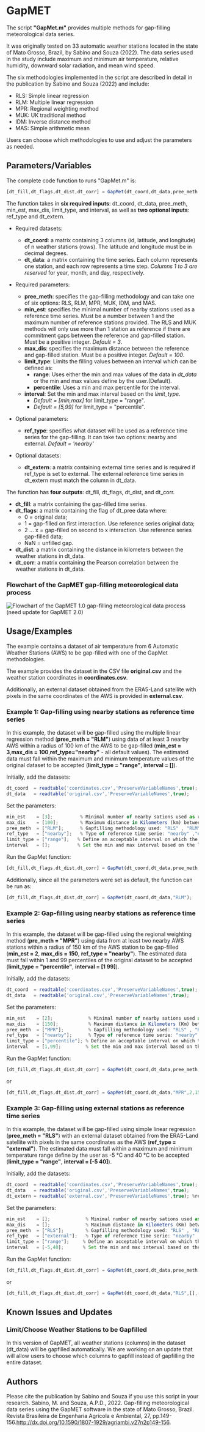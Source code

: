 # GapMET

The script **"GapMet.m"** provides multiple methods for gap-filling meteorological data series.

It was originally tested on 33 automatic weather stations located in the state of Mato Grosso, Brazil, by Sabino and Souza (2022). The data series used in the study include maximum and minimum air temperature, relative humidity, downward solar radiation, and mean wind speed.

The six methodologies implemented in the script are described in detail in the publication by Sabino and Souza (2022) and include:

* RLS: Simple linear regression
* RLM: Multiple linear regression
* MPR: Regional weighting method
* MUK: UK traditional method
* IDM: Inverse distance method
* MAS: Simple arithmetic mean

Users can choose which methodologies to use and adjust the parameters as needed.

## Parameters/Variables

The complete code function to runs "GapMet.m" is:

```javascript
[dt_fill,dt_flags,dt_dist,dt_corr] = GapMet(dt_coord,dt_data,pree_meth,min_est,max_dis,limit_type,interval,ref_type,dt_extern)
```

The function takes in **six required inputs**: dt_coord, dt_data, pree_meth, min_est, max_dis, limit_type, and interval, as well as **two optional inputs**: ref_type and dt_extern.

* Required datasets:

  * **dt_coord**: a matrix containing 3 columns (id, latitude, and longitude) of n weather stations (rows). The latitude and longitude must be in decimal degrees.
  * **dt_data**: a matrix containing the time series. Each column represents one station, and each row represents a time step. *Columns 1 to 3 are reserved* for year, month, and day, respectively.

* Required parameters:

  * **pree_meth**: specifies the gap-filling methodology and can take one of six options: RLS, RLM, MPR, MUK, IDM, and MAS.
  * **min_est**: specifies the minimal number of nearby stations used as a reference time series. Must be a number between 1 and the maximum number of reference stations provided. The RLS and MUK methods will only use more than 1 station as reference if there are commitment gaps between the reference and gap-filled station. Must be a positive integer. *Default = 3*.
  * **max_dis**: specifies the maximum distance between the reference and gap-filled station. Must be a positive integer. *Default = 100*.
  * **limit_type**: Limits the filling values between an interval which can be defined as:
    * **range**: Uses either the min and max values of the data in *dt_data* or the min and max values define by the user.(Default).
    * **percentile**: Uses a min and max percentile for the interval.
  * **interval**: Set the min and max interval based on the *limit_type*.
    * *Default = [min,max]* for limit_type = "range".
    * *Default = [5,99]* for limit_type = "percentile".

* Optional parameters:

  * **ref_type**: specifies what dataset will be used as a reference time series for the gap-filling. It can take two options: nearby and external. *Default = 'nearby'*

* Optional datasets:

  * **dt_extern**: a matrix containing external time series and is required if ref_type is set to external. The external reference time series in dt_extern must match the column in dt_data.

The function has **four outputs**: dt_fill, dt_flags, dt_dist, and dt_corr.

  * **dt_fill**: a matrix containing the gap-filled time series.
  * **dt_flags**: a matrix containing the flag of dt_pree data where:
    * 0 = original data;
    * 1 = gap-filled on first interaction. Use reference series original data;
    * 2 ... x = gap-filled on second to x interaction. Use reference series gap-filled data;
    * NaN = unfilled gap.
  * **dt_dist**: a matrix containing the distance in kilometers between the weather stations in dt_data.
  * **dt_corr**: a matrix containing the Pearson correlation between the weather stations in dt_data.

### Flowchart of the GapMET gap-filling meteorological data process

![Flowchart of the GapMET 1.0 gap-filling meteorological data process (need update for GapMET 2.0)](https://user-images.githubusercontent.com/95511913/235925196-8e21f253-4f40-4fd1-83b2-69dbf6fdd298.png)


## Usage/Examples
The example contains a dataset of air temperature from 6 Automatic Weather Stations (AWS) to be gap-filled with one of the GapMet methodologies.

The example provides the dataset in the CSV file **original.csv** and the weather station coordinates in **coordinates.csv**.

Additionally, an external dataset obtained from the ERA5-Land satellite with pixels in the same coordinates of the AWS is provided in **external.csv**.


### Example 1: Gap-filling using nearby stations as reference time series
In this example, the dataset will be gap-filled using the multiple linear regression method (**pree_meth = "RLM"**) using data of at least 3 nearby AWS within a radius of 100 km of the AWS to be gap-filled (**min_est = 3**,**max_dis = 100**,**ref_type="nearby"** - all default values). The estimated data must fall within the maximum and minimum temperature values of the original dataset to be accepted (**limit_type = "range"**, **interval = []**).

Initially, add the datasets:

```javascript
dt_coord  = readtable('coordinates.csv','PreserveVariableNames',true); %read file with id and coordinates of the AWS
dt_data   = readtable('original.csv','PreserveVariableNames',true);    %read the temperature dataset
```

Set the parameters:
```javascript
min_est    = [3];          % Minimal number of nearby sations used as reference time series.
max_dis    = [100];        % Maximum distance in Kilometers (km) between stations to be accepted as a reference time serie
pree_meth  = ["RLM"];      % Gapfilling methodology used: "RLS" , "RLM" , "MPR" , "MUK" , "IID" , "MAS"
ref_type   = ["nearby"];   % Type of reference time serie: "nearby" ,"external".
limit_type = ["range"];   % Define an acceptable interval on which the gap-filling values must fall: 'range'  or 'percentile'.
interval   = [];          % Set the min and max interval based on the limit_type.
```

Run the GapMet function:
```javascript
[dt_fill,dt_flags,dt_dist,dt_corr] = GapMet(dt_coord,dt_data,pree_meth,min_est,max_dis,limit_type,interval,ref_type);
```

Additionally, since all the parameters were set as default, the function can be run as:

```javascript
[dt_fill,dt_flags,dt_dist,dt_corr] = GapMet(dt_coord,dt_data,"RLM");
```

### Example 2: Gap-filling using nearby stations as reference time series

In this example, the dataset will be gap-filled using the regional weighting method (**pre_meth = "MPR"**) using data from at least two nearby AWS stations within a radius of 150 km of the AWS station to be gap-filled (**min_est = 2**, **max_dis = 150**, **ref_type = "nearby"**). The estimated data must fall within 1 and 99 percentiles of the original dataset to be accepted (**limit_type = "percentile"**, **interval = [1 99]**).

Initially, add the datasets:

```javascript
dt_coord  = readtable('coordinates.csv','PreserveVariableNames',true); %read file with id and coordinates of the AWS
dt_data   = readtable('original.csv','PreserveVariableNames',true);    %read the temperature dataset
```

Set the parameters:
```javascript
min_est    = [2];             % Minimal number of nearby sations used as reference time series.
max_dis    = [150];           % Maximum distance in Kilometers (Km) between stations to be accepted as a reference time serie
pree_meth  = ["MPR"];         % Gapfilling methodology used: "RLS" , "RLM" , "MPR" , "MUK" , "IID" , "MAS"
ref_type   = ["nearby"];      % Type of reference time serie: "nearby" ,"external".
limit_type = ["percentile"]; % Define an acceptable interval on which the gap-filling values must fall: 'range' or 'percentile'.
interval   = [1,99];         % Set the min and max interval based on the limit_type.
```

Run the GapMet function:
```javascript
[dt_fill,dt_flags,dt_dist,dt_corr] = GapMet(dt_coord,dt_data,pree_meth,min_est,max_dis,limit_type,interval,ref_type);
```
or 

```javascript
[dt_fill,dt_flags,dt_dist,dt_corr] = GapMet(dt_coord,dt_data,"MPR",2,150,"percentile",[1 99],"nearby");
```

### Example 3: Gap-filling using external stations as reference time series
In this example, the dataset will be gap-filled using simple linear regression (**pree_meth = "RLS"**) with an external dataset obtained from the ERA5-Land satellite with pixels in the same coordinates as the AWS (**ref_type = "external"**). The estimated data must fall within a maximum and minimum temperature range define by the user as -5 °C and 40 °C to be accepted (**limit_type = "range"**, **interval = [-5 40]**).

Initially, add the datasets:

```javascript
dt_coord  = readtable('coordinates.csv','PreserveVariableNames',true); %read file with id and coordinates of the AWS.
dt_data   = readtable('original.csv','PreserveVariableNames',true);    %read the temperature dataset.
dt_extern = readtable('external.csv','PreserveVariableNames',true); %read the temperature external dataset.
```

Set the parameters:
```javascript
min_est    = [];             % Minimal number of nearby sations used as reference time series.
max_dis    = [];             % Maximum distance in Kilometers (Km) between stations to be accepted as a reference time serie
pree_meth  = ["RLS"];        % Gapfilling methodology used: "RLS" , "RLM" , "MPR" , "MUK" , "IID" , "MAS"
ref_type   = ["external"];   % Type of reference time serie: "nearby" ,"external".
limit_type = ["range"];     % Define an acceptable interval on which the gap-filling values must fall: 'range' or 'percentile'.
interval   = [-5,40];       % Set the min and max interval based on the limit_type.
```

Run the GapMet function:
```javascript
[dt_fill,dt_flags,dt_dist,dt_corr] = GapMet(dt_coord,dt_data,pree_meth,min_est,max_dis,limit_type,interval,ref_type,dt_extern);
```
or 

```javascript
[dt_fill,dt_flags,dt_dist,dt_corr] = GapMet(dt_coord,dt_data,"RLS",[],[],"range",[-5,40],"external",dt_extern);
```

## Known Issues and Updates
### Limit/Choose Weather Stations to be Gapfilled
In this version of GapMET, all weather stations (columns) in the dataset (dt_data) will be gapfilled automatically. We are working on an update that will allow users to choose which columns to gapfill instead of gapfilling the entire dataset.

## Authors

Please cite the publication by Sabino and Souza if you use this script in your research. 
Sabino, M. and Souza, A.P.D., 2022. Gap-filling meteorological data series using the GapMET software in the state of Mato Grosso, Brazil. Revista Brasileira de Engenharia Agrícola e Ambiental, 27, pp.149-156.http://dx.doi.org/10.1590/1807-1929/agriambi.v27n2p149-156.
